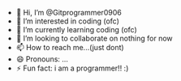 - 👋 Hi, I’m @Gitprogrammer0906
- 👀 I’m interested in coding (ofc)
- 🌱 I’m currently learning coding (ofc)
- 💞️ I’m looking to collaborate on nothing for now
- 📫 How to reach me...(just dont)
- 😄 Pronouns: ...
- ⚡ Fun fact: i am a programmer!! :)

<!---
Gitprogrammer0906/Gitprogrammer0906 is a ✨ special ✨ repository because its `README.md` (this file) appears on your GitHub profile.
You can click the Preview link to take a look at your changes.
--->
